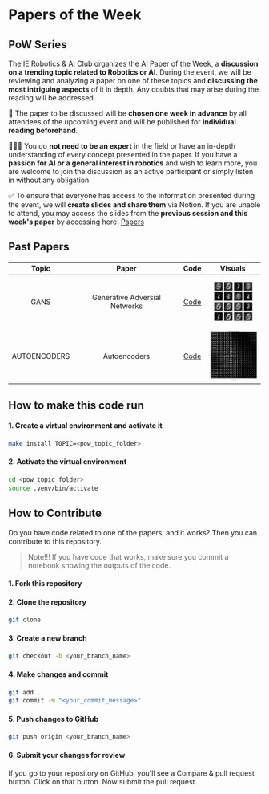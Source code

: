 # Papers of the Week



## PoW Series

The IE Robotics & AI Club organizes the AI Paper of the Week, a **discussion on a trending topic related to Robotics or AI**. During the event, we will be reviewing and analyzing a paper on one of these topics and **discussing the most intriguing aspects** of it in depth. Any doubts that may arise during the reading will be addressed.

📅 The paper to be discussed will be **chosen one week in advance** by all attendees of the upcoming event and will be published for **individual reading beforehand**.

🙋🏻‍♂️ You do **not need to be an expert** in the field or have an in-depth understanding of every concept presented in the paper. If you have a **passion for AI or a general interest in robotics** and wish to learn more, you are welcome to join the discussion as an active participant or simply listen in without any obligation.

✅ To ensure that everyone has access to the information presented during the event, we will **create slides and share them** via Notion. If you are unable to attend, you may access the slides from the **previous session and this week's paper** by accessing here: [Papers](https://www.notion.so/AI-PoW-Series-77071497fa224d2a897e77ec0f4b172a)

## Past Papers


 
| Topic | Paper | Code | Visuals |
| :---: | :---: | :---: | :---: |
| GANS  | Generative Adversial Networks | [Code](./gans/) | <img src="./gans/mnist_gan_training_evolution.gif" width="100" height="100"> |
| AUTOENCODERS | Autoencoders | [Code](./autoencoders/) | <img src="./autoencoders/VAE_latent_pace_visualization.png" width="100" height="100"> |


## How to make this code run

#### 1. Create a virtual environment and activate it

```bash
make install TOPIC=<pow_topic_folder>
```


#### 2. Activate the virtual environment

```bash
cd <pow_topic_folder>
source .venv/bin/activate
```


## How to Contribute

Do you have code related to one of the papers, and it works? Then you can contribute to this repository. 

> Note!!! If you have code that works, make sure you commit a notebook showing the outputs of the code.


#### 1. Fork this repository

#### 2. Clone the repository

```bash
git clone
```

#### 3. Create a new branch

```bash
git checkout -b <your_branch_name>
```

#### 4. Make changes and commit

```bash
git add .
git commit -m "<your_commit_message>"
```

#### 5. Push changes to GitHub

```bash
git push origin <your_branch_name>
```

#### 6. Submit your changes for review

If you go to your repository on GitHub, you'll see a Compare & pull request button. Click on that button. Now submit the pull request.









